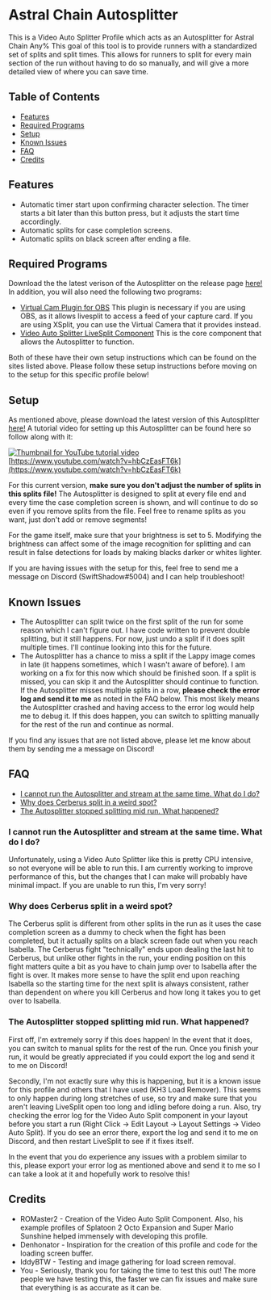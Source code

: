 # Astral Chain Autosplitter
This is a Video Auto Splitter Profile which acts as an Autosplitter for Astral Chain Any% This goal of this tool is to provide runners with a standardized set of splits and split times. This allows for runners to split for every main section of the run without having to do so manually, and will give a more detailed view of where you can save time.

## Table of Contents
* [Features](#features)
* [Required Programs](#programs)
* [Setup](#setup)
* [Known Issues](#issues)
* [FAQ](#faq)
* [Credits](#credits)


## Features <a name="features"></a>
* Automatic timer start upon confirming character selection. The timer starts a bit later than this button press, but it adjusts the start time accordingly.
* Automatic splits for case completion screens.
* Automatic splits on black screen after ending a file.

## Required Programs <a name="programs"></a>
Download the the latest verison of the Autosplitter on the release page [here!](https://github.com/KiernanBrown/AstralChainAutosplitter/releases/tag/v0.1) In addition, you will also need the following two programs:
- [Virtual Cam Plugin for OBS](https://obsproject.com/forum/resources/obs-virtualcam.539/) This plugin is necessary if you are using OBS, as it allows livesplit to access a feed of your capture card. If you are using XSplit, you can use the Virtual Camera that it provides instead.
- [Video Auto Splitter LiveSplit Component](https://github.com/ROMaster2/LiveSplit.VideoAutoSplit) This is the core component that allows the Autosplitter to function.  

Both of these have their own setup instructions which can be found on the sites listed above. Please follow these setup instructions before moving on to the setup for this specific profile below!  


## Setup <a name="setup"></a>  
As mentioned above, please download the latest version of this Autosplitter [here!](https://github.com/KiernanBrown/AstralChainAutosplitter/releases/tag/v0.1)
A tutorial video for setting up this Autosplitter can be found here so follow along with it: 

[![Thumbnail for YouTube tutorial video](http://img.youtube.com/vi/hbCzEasFT6k/0.jpg)](http://www.youtube.com/watch?v=hbCzEasFT6k "tutorialIMG")  
[https://www.youtube.com/watch?v=hbCzEasFT6k](https://www.youtube.com/watch?v=hbCzEasFT6k)

For this current version, **make sure you don't adjust the number of splits in this splits file!** The Autosplitter is designed to split at every file end and every time the case completion screen is shown, and will continue to do so even if you remove splits from the file. Feel free to rename splits as you want, just don't add or remove segments!

For the game itself, make sure that your brightness is set to 5. Modifying the brightness can affect some of the image recognition for splitting and can result in false detections for loads by making blacks darker or whites lighter.

If you are having issues with the setup for this, feel free to send me a message on Discord (SwiftShadow#5004) and I can help troubleshoot!

## Known Issues <a name="issues"></a>
* The Autosplitter can split twice on the first split of the run for some reason which I can't figure out. I have code written to prevent double splitting, but it still happens. For now, just undo a split if it does split multiple times. I'll continue looking into this for the future.
* The Autosplitter has a chance to miss a split if the Lappy image comes in late (it happens sometimes, which I wasn't aware of before). I am working on a fix for this now which should be finished soon. If a split is missed, you can skip it and the Autosplitter should continue to function. If the Autosplitter misses multiple splits in a row, **please check the error log and send it to me** as noted in the FAQ below. This most likely means the Autosplitter crashed and having access to the error log would help me to debug it. If this does happen, you can switch to splitting manually for the rest of the run and continue as normal.

If you find any issues that are not listed above, please let me know about them by sending me a message on Discord!

## FAQ <a name="faq"></a>
* [I cannot run the Autosplitter and stream at the same time. What do I do?](#not-running)  
* [Why does Cerberus split in a weird spot?](#cerberus)  
* [The Autosplitter stopped splitting mid run. What happened?](#crash)  

### I cannot run the Autosplitter and stream at the same time. What do I do? <a name="not-running"></a>
Unfortunately, using a Video Auto Splitter like this is pretty CPU intensive, so not everyone will be able to run this. I am currently working to improve performance of this, but the changes that I can make will probably have minimal impact. If you are unable to run this, I'm very sorry!

### Why does Cerberus split in a weird spot? <a name="cerberus"></a>
The Cerberus split is different from other splits in the run as it uses the case completion screen as a dummy to check when the fight has been completed, but it actually splits on a black screen fade out when you reach Isabella. The Cerberus fight "technically" ends upon dealing the last hit to Cerberus, but unlike other fights in the run, your ending position on this fight matters quite a bit as you have to chain jump over to Isabella after the fight is over. It makes more sense to have the split end upon reaching Isabella so the starting time for the next split is always consistent, rather than dependent on where you kill Cerberus and how long it takes you to get over to Isabella.

### The Autosplitter stopped splitting mid run. What happened? <a name="crash"></a>
First off, I'm extremely sorry if this does happen! In the event that it does, you can switch to manual splits for the rest of the run. Once you finish your run, it would be greatly appreciated if you could export the log and send it to me on Discord!
  
Secondly, I'm not exactly sure why this is happening, but it is a known issue for this profile and others that I have used (KH3 Load Remover). This seems to only happen during long stretches of use, so try and make sure that you aren't leaving LiveSplit open too long and idling before doing a run. Also, try checking the error log for the Video Auto Split component in your layout before you start a run (Right Click -> Edit Layout -> Layout Settings -> Video Auto Split). If you do see an error there, export the log and send it to me on Discord, and then restart LiveSplit to see if it fixes itself.  
  
In the event that you do experience any issues with a problem similar to this, please export your error log as mentioned above and send it to me so I can take a look at it and hopefully work to resolve this!

## Credits <a name="credits"></a>
* ROMaster2 - Creation of the Video Auto Split Component. Also, his example profiles of Splatoon 2 Octo Expansion and Super Mario Sunshine helped immensely with developing this profile.
* Denhonator - Inspiration for the creation of this profile and code for the loading screen buffer.
* IddyBTW - Testing and image gathering for load screen removal.
* You - Seriously, thank you for taking the time to test this out! The more people we have testing this, the faster we can fix issues and make sure that everything is as accurate as it can be.
